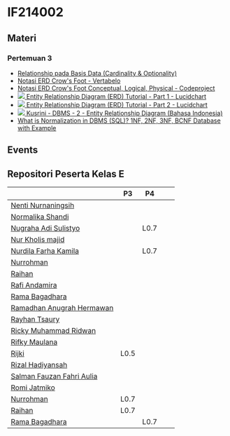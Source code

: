 # IF214002

## Materi

### Pertemuan 3
- [Relationship pada Basis Data (Cardinality & Optionality)](https://sqldatabasetutorials.com/sql-db/database-relationships/)
- [Notasi ERD Crow's Foot - Vertabelo](https://vertabelo.com/blog/crow-s-foot-notation/)
- [Notasi ERD Crow's Foot Conceptual, Logical, Physical - Codeproject](https://www.codeproject.com/Articles/878359/Data-Modelling-using-ERD-with-Crow-Foot-Notation)
- [![](https://img.youtube.com/vi/QpdhBUYk7Kk/2.jpg) Entity Relationship Diagram (ERD) Tutorial - Part 1 - Lucidchart](https://www.youtube.com/watch?v=QpdhBUYk7Kk)
- [![](https://img.youtube.com/vi/-CuY5ADwn24/3.jpg) Entity Relationship Diagram (ERD) Tutorial - Part 2 - Lucidchart](https://www.youtube.com/watch?v=-CuY5ADwn24)
- [![](https://img.youtube.com/vi/s9-H-adeA-I/3.jpg) Kusrini - DBMS - 2 - Entity Relationship Diagram (Bahasa Indonesia)](https://www.youtube.com/watch?v=s9-H-adeA-I)
- [What is Normalization in DBMS (SQL)? 1NF, 2NF, 3NF, BCNF Database with Example](https://www.guru99.com/database-normalization.html)


## Events

## Repositori Peserta Kelas E

|                                                                     |P3   |P4   |   |   |
|---                                                                  |---  |---  |---|---|
|[Nenti Nurnaningsih](https://github.com/nentinur/IF214002)           |     |     |   |   |
|[Normalika Shandi](https://github.com/NormalikaShandi/IF214002-NEW)  |     |     |   |   |
|[Nugraha Adi Sulistyo](https://github.com/nugrahaas/IF214002)        |     |L0.7 |   |   |
|[Nur Kholis majid](https://github.com/Nurkholis070401/IF214002)      |     |     |   |   |
|[Nurdila Farha Kamila](https://github.com/nurdilafarha/IF214002)     |     |L0.7 |   |   |
|[Nurrohman](https://github.com/Nurrohman10/IF214002)                 |     |     |   |   |
|[Raihan](https://github.com/Rhnnrsdq/IF214002)                       |     |     |   |   |
|[Rafi Andamira](https://github.com/andamira16/IF214002)              |     |     |   |   |
|[Rama Bagadhara](https://github.com/ramabhagadhara/IF214002)         |     |     |   |   |
|[Ramadhan Anugrah Hermawan](https://github.com/ramadhananugrahhermawan/IF214002) |     | |   |   |
|[Rayhan Tsaury](https://github.com/rayhanyeager/IF214002)            |     |     |   |   |
|[Ricky Muhammad Ridwan](https://github.com/ricky03knowhere/IF214002) |     |     |   |   |
|[Rifky Maulana](https://github.com/rifkymaulana6/IF214002)           |     |     |   |   |
|[Rijki](https://github.com/rizky-iki/IF214002)                       |L0.5 |     |   |   |
|[Rizal Hadiyansah](https://github.com/azliR/IF214002)                |     |     |   |   |
|[Salman Fauzan Fahri Aulia](https://github.com/salmanfazz/IF214002)  |     |     |   |   |
|[Romi Jatmiko](https://github.com/romijatmiko/IF214002)              |     |     |   |   |
|[Nurrohman](https://github.com/Nurrohman10/IF214002)                 |L0.7 |     |   |   |
|[Raihan](https://github.com/Rhnnrsdq/IF214002)                       |L0.7 |     |   |   |
|[Rama Bagadhara](https://github.com/ramabhagadhara/IF214002)         |     |L0.7 |   |   |
